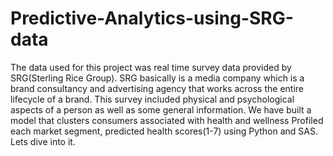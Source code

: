 # Predictive-Analytics-using-SRG-data
The data used for this project was real time survey data provided by SRG(Sterling Rice Group). SRG basically is a media company which is a brand consultancy and advertising agency that works across the entire lifecycle of a brand.  This survey included physical and psychological aspects of a person as well as some general information.  We have built a model that clusters consumers associated with health and wellness  Profiled each market segment, predicted health scores(1-7) using Python and SAS. Lets dive into it.
